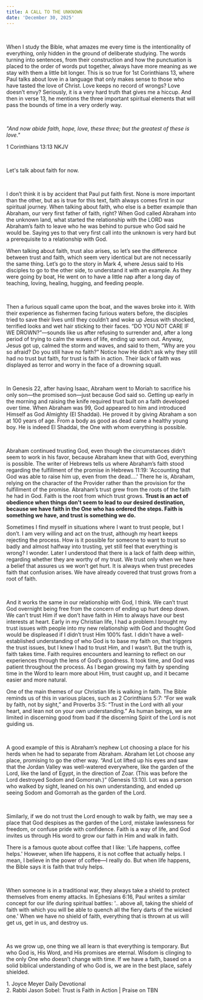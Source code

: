 ```yaml
---
title: A CALL TO THE UNKNOWN
date: 'December 30, 2025'
---
```


<script>
  import {theme1} from '../../../../store/themes/theme1.svelte';
  import ArticleHero from '../../../../components/article_components/article_hero.svelte';
  import ArticleHeader from '../../../../components/article_components/article_header.svelte';
</script>

<ArticleHero 
  title={title} 
  date={date}
  subtopic={theme1.subtopics[1]} 
/>

<br />

When I study the Bible, what amazes me every time is the intentionality of everything, only hidden in the ground of deliberate studying. The words turning into sentences, from their construction and how the punctuation is placed to the order of words put together, always have more meaning as we stay with them a little bit longer. This is so true for 1st Corinthians 13, where Paul talks about love in a language that only makes sense to those who have tasted the love of Christ. Love keeps no record of wrongs? Love doesn’t envy? Seriously, it is a very hard truth that gives me a hiccup. And then in verse 13, he mentions the three important spiritual elements that will pass the bounds of time in a very orderly way.

<br />

_"And now abide faith, hope, love, these three; but the greatest of these is love."_

1 Corinthians 13:13 NKJV

<br />

Let's talk about faith for now.

<br />

I don’t think it is by accident that Paul put faith first. None is more important than the other, but as is true for this text, faith always comes first in our spiritual journey. When talking about faith, who else is a better example than Abraham, our very first father of faith, right? When God called Abraham into the unknown land, what started the relationship with the LORD was Abraham’s faith to leave who he was behind to pursue who God said he would be. Saying yes to that very first call into the unknown is very hard but a prerequisite to a relationship with God.

<ArticleHeader content="To Faith or to Trust?" />

When talking about faith, trust also arises, so let’s see the difference between trust and faith, which seem very identical but are not necessarily the same thing. Let’s go to the story in Mark 4, where Jesus said to His disciples to go to the other side, to understand it with an example. As they were going by boat, He went on to have a little nap after a long day of teaching, loving, healing, hugging, and feeding people.

<br />

Then a furious squall came upon the boat, and the waves broke into it. With their experience as fishermen facing furious waters before, the disciples tried to save their lives until they couldn’t and woke up Jesus with shocked, terrified looks and wet hair sticking to their faces. “DO YOU NOT CARE IF WE DROWN?”—sounds like us after refusing to surrender and, after a long period of trying to calm the waves of life, ending up worn out. Anyway, Jesus got up, calmed the storm and waves, and said to them, “Why are you so afraid? Do you still have no faith?” Notice how He didn’t ask why they still had no trust but faith, for trust is faith in action. Their lack of faith was displayed as terror and worry in the face of a drowning squall.

<br />

In Genesis 22, after having Isaac, Abraham went to Moriah to sacrifice his only son—the promised son—just because God said so. Getting up early in the morning and raising the knife required trust built on a faith developed over time. When Abraham was 99, God appeared to him and introduced Himself as God Almighty (El Shaddai). He proved it by giving Abraham a son at 100 years of age. From a body as good as dead came a healthy young boy. He is indeed El Shaddai, the One with whom everything is possible.

<br />

Abraham continued trusting God, even though the circumstances didn’t seem to work in his favor, because Abraham knew that with God, everything is possible. The writer of Hebrews tells us where Abraham’s faith stood regarding the fulfillment of the promise in Hebrews 11:19: 'Accounting that God was able to raise him up, even from the dead….' There he is, Abraham, relying on the character of the Provider rather than the provision for the fulfillment of the promise. Abraham’s trust grew from the roots of the faith he had in God. Faith is the root from which trust grows. **Trust is an act of obedience when things don't seem to lead to our desired destination, because we have faith in the One who has ordered the steps. Faith is something we have, and trust is something we do.**

<ArticleHeader content="Growing Faith" />

Sometimes I find myself in situations where I want to trust people, but I don’t. I am very willing and act on the trust, although my heart keeps rejecting the process. How is it possible for someone to want to trust so badly and almost halfway into trusting, yet still feel that everything is wrong? I wonder. Later I understood that there is a lack of faith deep within, regarding whether they are worthy of my trust. We trust only when we have a belief that assures us we won’t get hurt. It is always when trust precedes faith that confusion arises. We have already covered that trust grows from a root of faith.

<br />

And it works the same in our relationship with God, I think. We can’t trust God overnight being free from the concern of ending up hurt deep down. We can’t trust Him if we don’t have faith in Him to always have our best interests at heart. Early in my Christian life, I had a problem.I brought my trust issues with people into my new relationship with God and thought God would be displeased if I didn’t trust Him 100% fast. I didn't have a well-established understanding of who God is to base my faith on, that triggers the trust issues, but I knew I had to trust Him, and I wasn’t. But the truth is, faith takes time. Faith requires encounters and learning to reflect on our experiences through the lens of God’s goodness. It took time, and God was patient throughout the process. As I began growing my faith by spending time in the Word to learn more about Him, trust caught up, and it became easier and more natural.

<ArticleHeader content="Walking by Faith" />

One of the main themes of our Christian life is walking in faith. The Bible reminds us of this in various places, such as 2 Corinthians 5:7: “For we walk by faith, not by sight,” and Proverbs 3:5: “Trust in the Lord with all your heart, and lean not on your own understanding.” As human beings, we are limited in discerning good from bad if the discerning Spirit of the Lord is not guiding us.

<br />

A good example of this is Abraham’s nephew Lot choosing a place for his herds when he had to separate from Abraham. Abraham let Lot choose any place, promising to go the other way. “And Lot lifted up his eyes and saw that the Jordan Valley was well-watered everywhere, like the garden of the Lord, like the land of Egypt, in the direction of Zoar. (This was before the Lord destroyed Sodom and Gomorrah.)” (Genesis 13:10). Lot was a person who walked by sight, leaned on his own understanding, and ended up seeing Sodom and Gomorrah as the garden of the Lord.

<br />

Similarly, if we do not trust the Lord enough to walk by faith, we may see a place that God despises as the garden of the Lord, mistake lawlessness for freedom, or confuse pride with confidence. Faith is a way of life, and God invites us through His word to grow our faith in Him and walk in faith.

<ArticleHeader content="Life Happens, Faith Helps" />

There is a famous quote about coffee that I like: 'Life happens, coffee helps.' However, when life happens, it is not coffee that actually helps. I mean, I believe in the power of coffee—I really do. But when life happens, the Bible says it is faith that truly helps.

<br />

When someone is in a traditional war, they always take a shield to protect themselves from enemy attacks. In Ephesians 6:16, Paul writes a similar concept for our life during spiritual battles: '.. above all, taking the shield of faith with which you will be able to quench all the fiery darts of the wicked one.' When we have no shield of faith, everything that is thrown at us will get us, get in us, and destroy us.

<br />

As we grow up, one thing we all learn is that everything is temporary. But who God is, His Word, and His promises are eternal. Wisdom is clinging to the only One who doesn’t change with time. If we have a faith, based on a solid biblical understanding of who God is, we are in the best place, safely shielded.

<ArticleHeader content="References" />
1. Joyce Meyer Daily Devotional <br />
2. Rabbi Jason Sobel: Trust is Faith in Action | Praise on TBN <br />
